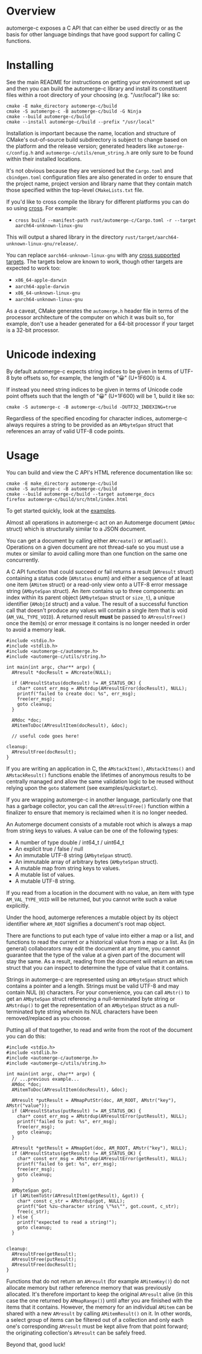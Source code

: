 # Overview

automerge-c exposes a C API that can either be used directly or as the basis
for other language bindings that have good support for calling C functions.

# Installing

See the main README for instructions on getting your environment set up and then
you can build the automerge-c library and install its constituent files within
a root directory of your choosing (e.g. "/usr/local") like so:

```shell
cmake -E make_directory automerge-c/build
cmake -S automerge-c -B automerge-c/build -G Ninja
cmake --build automerge-c/build
cmake --install automerge-c/build --prefix "/usr/local"
```

Installation is important because the name, location and structure of CMake's
out-of-source build subdirectory is subject to change based on the platform and
the release version; generated headers like `automerge-c/config.h` and
`automerge-c/utils/enum_string.h` are only sure to be found within their
installed locations.

It's not obvious because they are versioned but the `Cargo.toml` and
`cbindgen.toml` configuration files are also generated in order to ensure that
the project name, project version and library name that they contain match those
specified within the top-level `CMakeLists.txt` file.

If you'd like to cross compile the library for different platforms you can do so
using [cross](https://github.com/cross-rs/cross). For example:

- `cross build --manifest-path rust/automerge-c/Cargo.toml -r --target aarch64-unknown-linux-gnu`

This will output a shared library in the directory `rust/target/aarch64-unknown-linux-gnu/release/`.

You can replace `aarch64-unknown-linux-gnu` with any
[cross supported targets](https://github.com/cross-rs/cross#supported-targets).
The targets below are known to work, though other targets are expected to work
too:

- `x86_64-apple-darwin`
- `aarch64-apple-darwin`
- `x86_64-unknown-linux-gnu`
- `aarch64-unknown-linux-gnu`

As a caveat, CMake generates the `automerge.h` header file in terms of the
processor architecture of the computer on which it was built so, for example,
don't use a header generated for a 64-bit processor if your target is a 32-bit
processor.

# Unicode indexing

By default automerge-c expects string indices to be given in terms of UTF-8 byte
offsets so, for example, the length of "😀" (U+1F600) is 4.

If instead you need string indices to be given in terms of Unicode code point
offsets such that the length of "😀" (U+1F600) will be 1, build it like so:

`cmake -S automerge-c -B automerge-c/build -DUTF32_INDEXING=true`

Regardless of the specified encoding for character indices, automerge-c always
requires a string to be provided as an `AMbyteSpan` struct that references an
array of valid UTF-8 code points.

# Usage

You can build and view the C API's HTML reference documentation like so:

```shell
cmake -E make_directory automerge-c/build
cmake -S automerge-c -B automerge-c/build
cmake --build automerge-c/build --target automerge_docs
firefox automerge-c/build/src/html/index.html
```

To get started quickly, look at the
[examples](https://github.com/automerge/automerge/tree/main/rust/automerge-c/examples).

Almost all operations in automerge-c act on an Automerge document
(`AMdoc` struct) which is structurally similar to a JSON document.

You can get a document by calling either `AMcreate()` or `AMload()`. Operations
on a given document are not thread-safe so you must use a mutex or similar to
avoid calling more than one function on the same one concurrently.

A C API function that could succeed or fail returns a result (`AMresult` struct)
containing a status code (`AMstatus` enum) and either a sequence of at least one
item (`AMitem` struct) or a read-only view onto a UTF-8 error message string
(`AMbyteSpan` struct).
An item contains up to three components: an index within its parent object
(`AMbyteSpan` struct or `size_t`), a unique identifier (`AMobjId` struct) and a
value.
The result of a successful function call that doesn't produce any values will
contain a single item that is void (`AM_VAL_TYPE_VOID`).
A returned result **must** be passed to `AMresultFree()` once the item(s) or
error message it contains is no longer needed in order to avoid a memory leak.

```
#include <stdio.h>
#include <stdlib.h>
#include <automerge-c/automerge.h>
#include <automerge-c/utils/string.h>

int main(int argc, char** argv) {
  AMresult *docResult = AMcreate(NULL);

  if (AMresultStatus(docResult) != AM_STATUS_OK) {
    char* const err_msg = AMstrdup(AMresultError(docResult), NULL);
    printf("failed to create doc: %s", err_msg);
    free(err_msg);
    goto cleanup;
  }

  AMdoc *doc;
  AMitemToDoc(AMresultItem(docResult), &doc);

  // useful code goes here!

cleanup:
  AMresultFree(docResult);
}
```

If you are writing an application in C, the `AMstackItem()`, `AMstackItems()`
and `AMstackResult()` functions enable the lifetimes of anonymous results to be
centrally managed and allow the same validation logic to be reused without
relying upon the `goto` statement (see examples/quickstart.c).

If you are wrapping automerge-c in another language, particularly one that has a
garbage collector, you can call the `AMresultFree()` function within a finalizer
to ensure that memory is reclaimed when it is no longer needed.

An Automerge document consists of a mutable root which is always a map from
string keys to values. A value can be one of the following types:

- A number of type double / int64_t / uint64_t
- An explicit true / false / null
- An immutable UTF-8 string (`AMbyteSpan` struct).
- An immutable array of arbitrary bytes (`AMbyteSpan` struct).
- A mutable map from string keys to values.
- A mutable list of values.
- A mutable UTF-8 string.

If you read from a location in the document with no value, an item with type
`AM_VAL_TYPE_VOID` will be returned, but you cannot write such a value
explicitly.

Under the hood, automerge references a mutable object by its object identifier
where `AM_ROOT` signifies a document's root map object.

There are functions to put each type of value into either a map or a list, and
functions to read the current or a historical value from a map or a list. As
(in general) collaborators may edit the document at any time, you cannot
guarantee that the type of the value at a given part of the document will stay
the same. As a result, reading from the document will return an `AMitem` struct
that you can inspect to determine the type of value that it contains.

Strings in automerge-c are represented using an `AMbyteSpan` struct which
contains a pointer and a length. Strings must be valid UTF-8 and may contain
NUL (`0`) characters.
For your convenience, you can call `AMstr()` to get an `AMbyteSpan` struct
referencing a null-terminated byte string or `AMstrdup()` to get the
representation of an `AMbyteSpan` struct as a null-terminated byte string
wherein its NUL characters have been removed/replaced as you choose.

Putting all of that together, to read and write from the root of the document
you can do this:

```
#include <stdio.h>
#include <stdlib.h>
#include <automerge-c/automerge.h>
#include <automerge-c/utils/string.h>

int main(int argc, char** argv) {
  // ...previous example...
  AMdoc *doc;
  AMitemToDoc(AMresultItem(docResult), &doc);

  AMresult *putResult = AMmapPutStr(doc, AM_ROOT, AMstr("key"), AMstr("value"));
  if (AMresultStatus(putResult) != AM_STATUS_OK) {
    char* const err_msg = AMstrdup(AMresultError(putResult), NULL);
    printf("failed to put: %s", err_msg);
    free(err_msg);
    goto cleanup;
  }

  AMresult *getResult = AMmapGet(doc, AM_ROOT, AMstr("key"), NULL);
  if (AMresultStatus(getResult) != AM_STATUS_OK) {
    char* const err_msg = AMstrdup(AMresultError(getResult), NULL);
    printf("failed to get: %s", err_msg);
    free(err_msg);
    goto cleanup;
  }

  AMbyteSpan got;
  if (AMitemToStr(AMresultItem(getResult), &got)) {
    char* const c_str = AMstrdup(got, NULL);
    printf("Got %zu-character string \"%s\"", got.count, c_str);
    free(c_str);
  } else {
    printf("expected to read a string!");
    goto cleanup;
  }


cleanup:
  AMresultFree(getResult);
  AMresultFree(putResult);
  AMresultFree(docResult);
}
```

Functions that do not return an `AMresult` (for example `AMitemKey()`) do
not allocate memory but rather reference memory that was previously
allocated. It's therefore important to keep the original `AMresult` alive (in
this case the one returned by `AMmapRange()`) until after you are finished with
the items that it contains. However, the memory for an individual `AMitem` can
be shared with a new `AMresult` by calling `AMitemResult()` on it. In other
words, a select group of items can be filtered out of a collection and only each
one's corresponding `AMresult` must be kept alive from that point forward; the
originating collection's `AMresult` can be safely freed.

Beyond that, good luck!
